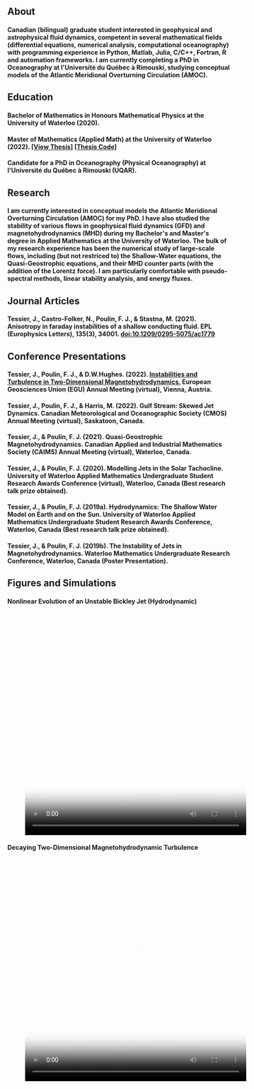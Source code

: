 ## About
#### Canadian (bilingual) graduate student interested in geophysical and astrophysical fluid dynamics, competent in several mathematical fields (differential equations, numerical analysis, computational oceanography) with programming experience in Python, Matlab, Julia, C/C++, Fortran, R and automation frameworks. I am currently completing a PhD in Oceanography at l'Université du Québec à Rimouski, studying conceptual models of the Atlantic Meridional Overturning Circulation (AMOC).

## Education
#### Bachelor of Mathematics in Honours Mathematical Physics at the University of Waterloo (2020).

#### Master of Mathematics (Applied Math) at the University of Waterloo (2022). [[View Thesis]](https://uwspace.uwaterloo.ca/handle/10012/18472) [[Thesis Code]](https://github.com/jonathan-tessier/qgmhd)

#### Candidate for a PhD in Oceanography (Physical Oceanography) at l'Université du Québec à Rimouski (UQAR).

## Research
#### I am currently interested in conceptual models the Atlantic Meridional Overturning Circulation (AMOC) for my PhD. I have also studied the stability of various flows in geophysical fluid dynamics (GFD) and magnetohydrodynamics (MHD) during my Bachelor's and Master's degree in Applied Mathematics at the University of Waterloo. The bulk of my research experience has been the numerical study of large-scale flows, including (but not restriced to) the Shallow-Water equations, the Quasi-Geostrophic equations, and their MHD counter parts (with the addition of the Lorentz force). I am particularly comfortable with pseudo-spectral methods, linear stability analysis, and energy fluxes.

## Journal Articles
#### Tessier, J., Castro-Folker, N., Poulin, F. J., & Stastna, M. (2021). Anisotropy in faraday instabilities of a shallow conducting fluid. EPL (Europhysics Letters), 135(3), 34001. [doi:10.1209/0295-5075/ac1779](https://iopscience.iop.org/article/10.1209/0295-5075/ac1779)

## Conference Presentations

#### Tessier, J., Poulin, F. J., & D.W.Hughes. (2022). [Instabilities and Turbulence in Two-Dimensional Magnetohydrodynamics.](https://meetingorganizer.copernicus.org/EGU22/EGU22-3198.html) European Geosciences Union (EGU) Annual Meeting (virtual), Vienna, Austria.
#### Tessier, J., Poulin, F. J., & Harris, M. (2022). Gulf Stream: Skewed Jet Dynamics. Canadian Meteorological and Oceanographic Society (CMOS) Annual Meeting (virtual), Saskatoon, Canada.
#### Tessier, J., & Poulin, F. J. (2021). Quasi-Geostrophic Magnetohydrodynamics. Canadian Applied and Industrial Mathematics Society (CAIMS) Annual Meeting (virtual), Waterloo, Canada.
#### Tessier, J., & Poulin, F. J. (2020). Modelling Jets in the Solar Tachocline. University of Waterloo Applied Mathematics Undergraduate Student Research Awards Conference (virtual), Waterloo, Canada (Best research talk prize obtained).
#### Tessier, J., & Poulin, F. J. (2019a). Hydrodynamics: The Shallow Water Model on Earth and on the Sun. University of Waterloo Applied Mathematics Undergraduate Student Research Awards Conference, Waterloo, Canada (Best research talk prize obtained).
#### Tessier, J., & Poulin, F. J. (2019b). The Instability of Jets in Magnetohydrodynamics. Waterloo Mathematics Undergraduate Research Conference, Waterloo, Canada (Poster Presentation).


## Figures and Simulations
#### Nonlinear Evolution of an Unstable Bickley Jet (Hydrodynamic)

<!-- blank line -->
<figure class="video_container">
  <video width="500" height="500" controls="true" allowfullscreen="true" poster="assets/images/jet.png">
    <source src="assets/images/jet.mp4" type="video/mp4">
  </video>
</figure>
<!-- blank line -->

#### Decaying Two-Dimensional Magnetohydrodynamic Turbulence 

<!-- blank line -->
<figure class="video_container">
  <video width="500" height="500" controls="true" allowfullscreen="true" poster="assets/images/pv.jpg">
    <source src="assets/images/pv.mp4" type="video/mp4">
  </video>
</figure>
<!-- blank line -->

